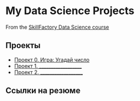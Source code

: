 # My Data Science Projects

From the [SkillFactory Data Science course](https://skillfactory.ru/data-science-specialization)

## Проекты

* [Проект 0. Игра: Угадай число](https://github.com/NikolayKordiukov/sf_data_science/tree/main/project_0)
* [Проект 1. __________________]()
* [Проект 2. __________________]()


## Ссылки на резюме